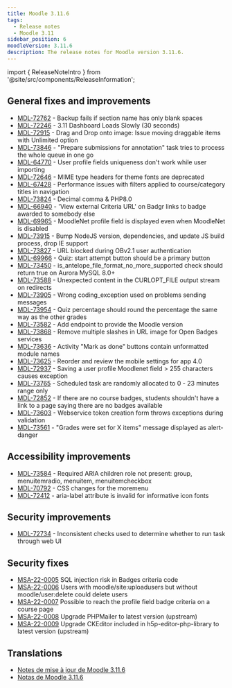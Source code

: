 ```yaml
---
title: Moodle 3.11.6
tags:
  - Release notes
  - Moodle 3.11
sidebar_position: 6
moodleVersion: 3.11.6
description: The release notes for Moodle version 3.11.6.
---
```


import { ReleaseNoteIntro } from '@site/src/components/ReleaseInformation';

<ReleaseNoteIntro releaseName={frontMatter.moodleVersion} />

## General fixes and improvements

- [MDL-72762](https://moodle.atlassian.net/browse/MDL-72762) - Backup fails if section name has only blank spaces
- [MDL-72246](https://moodle.atlassian.net/browse/MDL-72246) - 3.11 Dashboard Loads Slowly (30 seconds)
- [MDL-72915](https://moodle.atlassian.net/browse/MDL-72915) - Drag and Drop onto image: Issue moving draggable items with Unlimited option
- [MDL-73846](https://moodle.atlassian.net/browse/MDL-73846) - "Prepare submissions for annotation" task tries to process the whole queue in one go
- [MDL-64770](https://moodle.atlassian.net/browse/MDL-64770) - User profile fields uniqueness don't work while user importing
- [MDL-72646](https://moodle.atlassian.net/browse/MDL-72646) - MIME type headers for theme fonts are deprecated
- [MDL-67428](https://moodle.atlassian.net/browse/MDL-67428) - Performance issues with filters applied to course/category titles in navigation
- [MDL-73824](https://moodle.atlassian.net/browse/MDL-73824) - Decimal comma & PHP8.0
- [MDL-66940](https://moodle.atlassian.net/browse/MDL-66940) - 'View external Criteria URL' on Badgr links to badge awarded to somebody else
- [MDL-69965](https://moodle.atlassian.net/browse/MDL-69965) - MoodleNet profile field is displayed even when MoodleNet is disabled
- [MDL-73915](https://moodle.atlassian.net/browse/MDL-73915) - Bump NodeJS version, dependencies, and update JS build process, drop IE support
- [MDL-73827](https://moodle.atlassian.net/browse/MDL-73827) - URL blocked during OBv2.1 user authentication
- [MDL-69966](https://moodle.atlassian.net/browse/MDL-69966) - Quiz: start attempt button should be a primary button
- [MDL-73450](https://moodle.atlassian.net/browse/MDL-73450) - is_antelope_file_format_no_more_supported check should return true on Aurora MySQL 8.0+
- [MDL-73588](https://moodle.atlassian.net/browse/MDL-73588) - Unexpected content in the CURLOPT_FILE output stream on redirects
- [MDL-73905](https://moodle.atlassian.net/browse/MDL-73905) - Wrong coding_exception used on problems sending messages
- [MDL-73954](https://moodle.atlassian.net/browse/MDL-73954) - Quiz percentage should round the percentage the same way as the other grades
- [MDL-73582](https://moodle.atlassian.net/browse/MDL-73582) - Add endpoint to provide the Moodle version
- [MDL-73868](https://moodle.atlassian.net/browse/MDL-73868) - Remove multiple slashes in URL image for Open Badges services
- [MDL-73636](https://moodle.atlassian.net/browse/MDL-73636) - Activity "Mark as done" buttons contain unformatted module names
- [MDL-73625](https://moodle.atlassian.net/browse/MDL-73625) - Reorder and review the mobile settings for app 4.0
- [MDL-72937](https://moodle.atlassian.net/browse/MDL-72937) - Saving a user profile Moodlenet field > 255 characters causes exception
- [MDL-73765](https://moodle.atlassian.net/browse/MDL-73765) - Scheduled task are randomly allocated to 0 - 23 minutes range only
- [MDL-72852](https://moodle.atlassian.net/browse/MDL-72852) - If there are no course badges, students shouldn't have a link to a page saying there are no badges available
- [MDL-73603](https://moodle.atlassian.net/browse/MDL-73603) - Webservice token creation form throws exceptions during validation
- [MDL-73561](https://moodle.atlassian.net/browse/MDL-73561) - "Grades were set for X items" message displayed as alert-danger

## Accessibility improvements

- [MDL-73584](https://moodle.atlassian.net/browse/MDL-73584) - Required ARIA children role not present: group, menuitemradio, menuitem, menuitemcheckbox
- [MDL-70792](https://moodle.atlassian.net/browse/MDL-70792) - CSS changes for the moremenu
- [MDL-72412](https://moodle.atlassian.net/browse/MDL-72412) - aria-label attribute is invalid for informative icon fonts

## Security improvements

- [MDL-72734](https://moodle.atlassian.net/browse/MDL-72734) - Inconsistent checks used to determine whether to run task through web UI

## Security fixes

- [MSA-22-0005](https://moodle.org/mod/forum/discuss.php?d=432947) SQL injection risk in Badges criteria code
- [MSA-22-0006](https://moodle.org/mod/forum/discuss.php?d=432948) Users with moodle/site:uploadusers but without moodle/user:delete could delete users
- [MSA-22-0007](https://moodle.org/mod/forum/discuss.php?d=432949) Possible to reach the profile field badge criteria on a course page
- [MSA-22-0008](https://moodle.org/mod/forum/discuss.php?d=432950) Upgrade PHPMailer to latest version (upstream)
- [MSA-22-0009](https://moodle.org/mod/forum/discuss.php?d=432951) Upgrade CKEditor included in h5p-editor-php-library to latest version (upstream)

## Translations

- [Notes de mise à jour de Moodle 3.11.6](https://docs.moodle.org/fr/Notes_de_mise_à_jour_de_Moodle_3.11.6)
- [Notas de Moodle 3.11.6](https://docs.moodle.org/es/Notas_de_Moodle_3.11.6)
